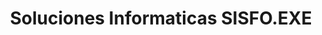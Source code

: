 ---
title: "Soluciones Informaticas SISFO.EXE"
url: /pereira/soluciones-informaticas-sisfo-exe/
shop: general
---